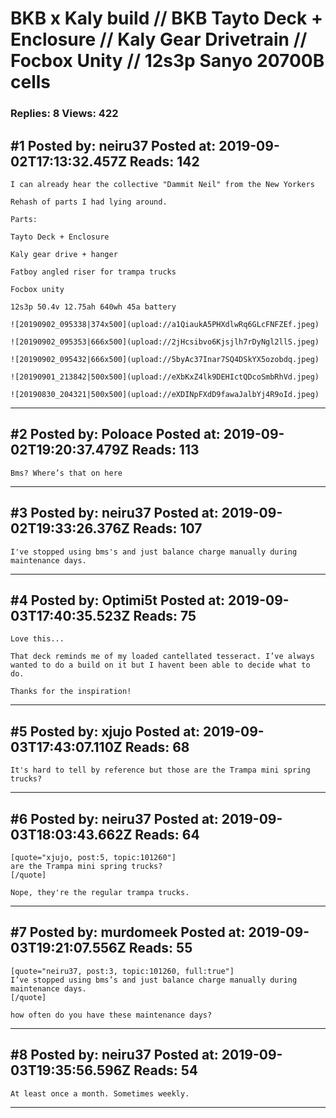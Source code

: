 # BKB x Kaly build // BKB Tayto Deck + Enclosure // Kaly Gear Drivetrain // Focbox Unity // 12s3p Sanyo 20700B cells

### Replies: 8 Views: 422

## \#1 Posted by: neiru37 Posted at: 2019-09-02T17:13:32.457Z Reads: 142

```
I can already hear the collective "Dammit Neil" from the New Yorkers 

Rehash of parts I had lying around. 

Parts:

Tayto Deck + Enclosure
 
Kaly gear drive + hanger 

Fatboy angled riser for trampa trucks

Focbox unity

12s3p 50.4v 12.75ah 640wh 45a battery

![20190902_095338|374x500](upload://a1QiaukA5PHXdlwRq6GLcFNFZEf.jpeg)

![20190902_095353|666x500](upload://2jHcsibvo6Kjsjlh7rDyNgl2llS.jpeg)

![20190902_095432|666x500](upload://5byAc37Inar7SQ4DSkYX5ozobdq.jpeg)

![20190901_213842|500x500](upload://eXbKxZ4lk9DEHIctQDcoSmbRhVd.jpeg)

![20190830_204321|500x500](upload://eXDINpFXdD9fawaJalbYj4R9oId.jpeg)
```

---
## \#2 Posted by: Poloace Posted at: 2019-09-02T19:20:37.479Z Reads: 113

```
Bms? Where’s that on here
```

---
## \#3 Posted by: neiru37 Posted at: 2019-09-02T19:33:26.376Z Reads: 107

```
I've stopped using bms's and just balance charge manually during maintenance days.
```

---
## \#4 Posted by: Optimi5t Posted at: 2019-09-03T17:40:35.523Z Reads: 75

```
Love this...

That deck reminds me of my loaded cantellated tesseract. I’ve always wanted to do a build on it but I havent been able to decide what to do. 

Thanks for the inspiration!
```

---
## \#5 Posted by: xjujo Posted at: 2019-09-03T17:43:07.110Z Reads: 68

```
It's hard to tell by reference but those are the Trampa mini spring trucks?
```

---
## \#6 Posted by: neiru37 Posted at: 2019-09-03T18:03:43.662Z Reads: 64

```
[quote="xjujo, post:5, topic:101260"]
are the Trampa mini spring trucks?
[/quote]

Nope, they're the regular trampa trucks.
```

---
## \#7 Posted by: murdomeek Posted at: 2019-09-03T19:21:07.556Z Reads: 55

```
[quote="neiru37, post:3, topic:101260, full:true"]
I’ve stopped using bms’s and just balance charge manually during maintenance days.
[/quote]

how often do you have these maintenance days?
```

---
## \#8 Posted by: neiru37 Posted at: 2019-09-03T19:35:56.596Z Reads: 54

```
At least once a month. Sometimes weekly.
```

---
